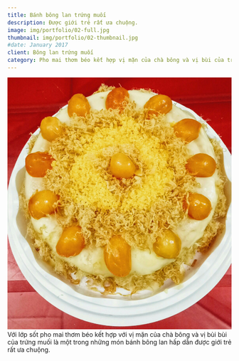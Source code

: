 ```yaml
---
title: Bánh bông lan trứng muối
description: Được giới trẻ rất ưa chuộng.
image: img/portfolio/02-full.jpg
thumbnail: img/portfolio/02-thumbnail.jpg
#date: January 2017
client: Bông lan trứng muối
category: Pho mai thơm béo kết hợp vị mặn của chà bông và vị bùi của trứng muối.
---
```


<img src="/img/portfolio/02-full2.jpg">
Với lớp sốt pho mai thơm béo kết hợp với vị mặn của chà bông và vị bùi bùi của trứng muối là một trong những món bánh bông lan hấp dẫn được giới trẻ rất ưa chuộng.
